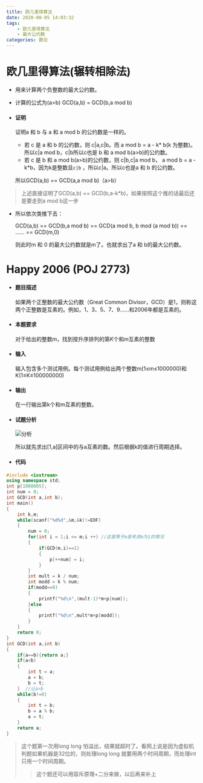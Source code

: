 ```yaml
---
title: 欧几里得算法
date: 2020-08-05 14:03:32
tags:
	- 欧几里得算法
	- 最大公约数
categories: 数论
---
```

# 欧几里得算法(辗转相除法)

* 用来计算两个负整数的最大公约数。

* 计算的公式为(a>b) GCD(a,b) = GCD(b,a mod b)

* #### 证明

  证明a 和 b 与 a 和 a mod b 的公约数是一样的。

  * 若 c 是 a 和 b 的公约数，则 c|a,c|b。而 a mod b = a - k\* b(k 为整数)。所以c|a mod b，c|b所以c也是 b 和 a mod b(a>b)的公约数。
  * 若 c 是 b 和 a mod b(a>b)的公约数，则 c|b,c|a mod b， a mod b = a - k\*b，因为k是整数且`c|b` ，所以c|a。所以c也是a 和 b 的公约数。

  所以GCD(a,b) == GCD(a,a mod b)（a>b）

> 上述直接证明了GCD(a,b) == GCD(b,a-k\*b)，如果按照这个推的话最后还是要走到a mod b这一步

* 所以依次类推下去：

  GCD(a,b) == GCD(b,a mod b) == GCD(a mod b, b mod (a mod b)) == ...... == GCD(m,0)

  则此时m 和 0 的最大公约数就是m了。也就求出了a 和 b的最大公约数。



# Happy 2006 (POJ 2773)

* #### 题目描述

  如果两个正整数的最大公约数（Great Common Divisor，GCD）是1，则称这两个正整数是互素的。例如，1、3、5、7、9……和2006年都是互素的。

* #### 本题要求

  对于给出的整数*m*，找到按升序排列的第*K*个和*m*互素的整数

* #### 输入

  输入包含多个测试用例。每个测试用例给出两个整数m(1$\leq$m$\leq$1000000)和K(1$\leq$K$\leq$100000000)

* #### 输出

  在一行输出第k个和m互素的整数。

* #### 试题分析

  ![分析](https://i.loli.net/2020/08/05/wrdocCUJWHSNGfh.png)

  所以就先求出[1,a]区间中的与a互素的数。然后根据k的值进行周期选择。

* #### 代码

```cpp
#include <iostream>
using namespace std;
int p[1000005];
int num = 0;
int GCD(int a,int b);
int main()
{
    int k,m;
    while(scanf("%d%d",&m,&k)!=EOF)
    {
        num = 0;
        for(int i = 1;i <= m;i ++) //这里等于m是考虑m为1的情况
        {
            if(GCD(m,i)==1)
            {
                p[++num] = i;
            }
        }
        int mult = k / num;
        int modd = k % num;
        if(modd==0)
        {
            printf("%d\n",(mult-1)*m+p[num]);
        }else
        {
            printf("%d\n",mult*m+p[modd]);
        }
    }
    return 0;
}
int GCD(int a,int b)
{
    if(a==b){return a;}
    if(a<b)
    {
        int t = a;
        a = b;
        b = t;
    }  //让a>b
    while(b!=0)
    {
        int t = b;
        b = a % b;
        a = t;
    }
    return a;
}
```

> 这个题第一次用long long 怕溢出，结果就超时了。看网上说是因为虚拟机判题如果机器是32位的，则处理long long 就要用两个时间周期，而处理int只用一个时间周期。
>
> > 这个题还可以用容斥原理+二分来做，以后再来补上